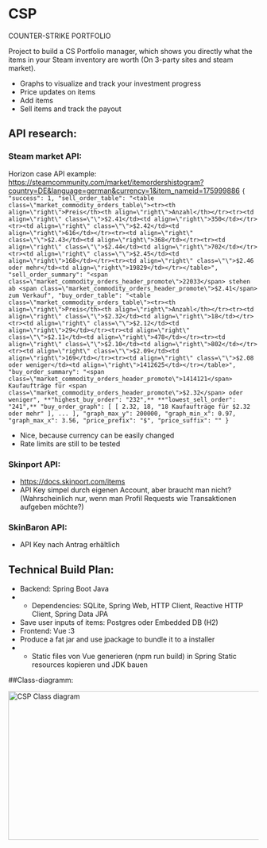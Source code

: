 # CSP
COUNTER-STRIKE PORTFOLIO 

Project to build a CS Portfolio manager, which shows you directly what the items in your Steam inventory are worth (On 3-party sites and steam market).
-  Graphs to visualize and track your investment progress
-  Price updates on items
-  Add items
-  Sell items and track the payout

## API research:
### Steam market API:
Horizon case API example: https://steamcommunity.com/market/itemordershistogram?country=DE&language=german&currency=1&item_nameid=175999886
`{
  "success": 1,
  "sell_order_table": "<table class=\"market_commodity_orders_table\"><tr><th align=\"right\">Preis</th><th align=\"right\">Anzahl</th></tr><tr><td align=\"right\" class=\"\">$2.41</td><td align=\"right\">350</td></tr><tr><td align=\"right\" class=\"\">$2.42</td><td align=\"right\">616</td></tr><tr><td align=\"right\" class=\"\">$2.43</td><td align=\"right\">368</td></tr><tr><td align=\"right\" class=\"\">$2.44</td><td align=\"right\">702</td></tr><tr><td align=\"right\" class=\"\">$2.45</td><td align=\"right\">168</td></tr><tr><td align=\"right\" class=\"\">$2.46 oder mehr</td><td align=\"right\">19829</td></tr></table>",
  "sell_order_summary": "<span class=\"market_commodity_orders_header_promote\">22033</span> stehen ab <span class=\"market_commodity_orders_header_promote\">$2.41</span> zum Verkauf",
  "buy_order_table": "<table class=\"market_commodity_orders_table\"><tr><th align=\"right\">Preis</th><th align=\"right\">Anzahl</th></tr><tr><td align=\"right\" class=\"\">$2.32</td><td align=\"right\">18</td></tr><tr><td align=\"right\" class=\"\">$2.12</td><td align=\"right\">29</td></tr><tr><td align=\"right\" class=\"\">$2.11</td><td align=\"right\">478</td></tr><tr><td align=\"right\" class=\"\">$2.10</td><td align=\"right\">802</td></tr><tr><td align=\"right\" class=\"\">$2.09</td><td align=\"right\">169</td></tr><tr><td align=\"right\" class=\"\">$2.08 oder weniger</td><td align=\"right\">1412625</td></tr></table>",
  "buy_order_summary": "<span class=\"market_commodity_orders_header_promote\">1414121</span> Kaufaufträge für <span class=\"market_commodity_orders_header_promote\">$2.32</span> oder weniger",
  **"highest_buy_order": "232",**
  **"lowest_sell_order": "241",**
  "buy_order_graph": [
    [
      2.32,
      18,
      "18 Kaufaufträge für $2.32 oder mehr"
    ],
    ...
  ],
  "graph_max_y": 200000,
  "graph_min_x": 0.97,
  "graph_max_x": 3.56,
  "price_prefix": "$",
  "price_suffix": ""
}`

- Nice, because currency can be easily changed
- Rate limits are still to be tested
### Skinport API:
-  https://docs.skinport.com/items
-  API Key simpel durch eigenen Account, aber braucht man nicht? (Wahrscheinlich nur, wenn man Profil Requests wie Transaktionen aufgeben möchte?)
### SkinBaron API:
-  API Key nach Antrag erhältlich
## Technical Build Plan:
- Backend: Spring Boot Java
- - Dependencies: SQLite, Spring Web, HTTP Client, Reactive HTTP Client, Spring Data JPA
- Save user inputs of items: Postgres oder Embedded DB (H2)
- Frontend: Vue :3
- Produce a fat jar and use jpackage to bundle it to a installer
- - Static files von Vue generieren (npm run build) in Spring Static resources kopieren und JDK bauen
 
##Class-diagramm:

<img width="610" height="300" alt="CSP Class diagram" src="https://github.com/user-attachments/assets/94065afc-10a0-4637-9a7e-328f497c0071" />


